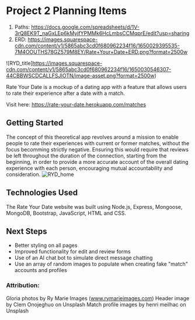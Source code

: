 # Project 2 Planning Items
1. Paths: https://docs.google.com/spreadsheets/d/1V-3rQ8EK9T_naGxLEp6kMyjfYPMMk6HcLmbsCCMqprE/edit?usp=sharing
2. ERD: https://images.squarespace-cdn.com/content/v1/5865abc3cd0f680962234f16/1650029395535-7M4OOUTHS78GZ579M8EY/Rate+Your+Date+ERD.png?format=2500w

![RYD_title]https://images.squarespace-cdn.com/content/v1/5865abc3cd0f680962234f16/1650030546307-44CBBWSCDCALLFSJIOTN/image-asset.png?format=2500w)

Rate Your Date is a mockup of a dating app with a feature that allows users to rate their experience after a date with a match. 

Visit here: https://rate-your-date.herokuapp.com/matches

## Getting Started
The concept of this theoretical app revolves around a mission to enable people to rate their experiences with current or former matches, without the focus becomming strictly negative. Ensuring this would require that reviews be left throughout the duration of the connection, starting from the beginning, in order to provide a more accurate account of the overall dating experience with each person, encouraging mutual accountability and consideration.
![RYD_home](https://images.squarespace-cdn.com/content/v1/5865abc3cd0f680962234f16/1650030383107-O4IIOP3VYI4UZKURDIEL/RYD+logged+out+homepage.png?format=2500w)

## Technologies Used
The Rate Your Date website was built using Node.js, Express, Mongoose, MongoDB, Bootstrap, JavaScript, HTML and CSS.

## Next Steps
- Better styling on all pages
- Improved functionality for edit and review forms
- Use of an AI chat bot to simulate direct message chatting
- Use an array of random images to populate when creating fake "match" accounts and profiles

### Attribution:
Gloria photos by Ry Marie Images (www.rymarieimages.com) 
Header image by Clem Onojeghuo on Unsplash
Match profile images by henri meilhac on Unsplash



